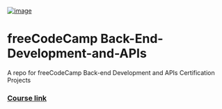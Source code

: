 [![image](https://github.com/user-attachments/assets/508f0210-4eca-4fda-9650-b05ebf19086c)](https://www.freecodecamp.org/certification/edlavio/back-end-development-and-apis)

# freeCodeCamp Back-End-Development-and-APIs
A repo for freeCodeCamp Back-end Development and APIs Certification Projects

### [Course link](https://www.freecodecamp.org/learn/back-end-development-and-apis)
